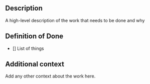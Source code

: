 ## Description
A high-level description of the work that needs to be done and why

## Definition of Done
- [] List of things 

## Additional context
Add any other context about the work here.